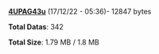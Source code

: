 [**4UPAG43u**](/data/4UPAG43u.txt) (17/12/22 - 05:36)- 12847 bytes

**Total Datas**: 342

**Total Size**: 1.79 MB / 1.8 MB